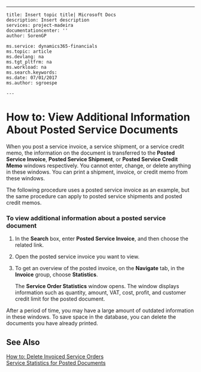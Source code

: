 ---
    title: Insert topic title| Microsoft Docs
    description: Insert description
    services: project-madeira
    documentationcenter: ''
    author: SorenGP

    ms.service: dynamics365-financials
    ms.topic: article
    ms.devlang: na
    ms.tgt_pltfrm: na
    ms.workload: na
    ms.search.keywords:
    ms.date: 07/01/2017
    ms.author: sgroespe

    ---
# How to: View Additional Information About Posted Service Documents
When you post a service invoice, a service shipment, or a service credit memo, the information on the document is transferred to the **Posted Service Invoice**, **Posted Service Shipment**, or **Posted Service Credit Memo** windows respectively. You cannot enter, change, or delete anything in these windows. You can print a shipment, invoice, or credit memo from these windows.  
  
 The following procedure uses a posted service invoice as an example, but the same procedure can apply to posted service shipments and posted credit memos.  
  
### To view additional information about a posted service document  
  
1.  In the **Search** box, enter **Posted Service Invoice**, and then choose the related link.  
  
2.  Open the posted service invoice you want to view.  
  
3.  To get an overview of the posted invoice, on the **Navigate** tab, in the **Invoice** group, choose **Statistics**.  
  
     The **Service Order Statistics** window opens. The window displays information such as quantity, amount, VAT, cost, profit, and customer credit limit for the posted document.  
  
 After a period of time, you may have a large amount of outdated information in these windows. To save space in the database, you can delete the documents you have already printed.  
  
## See Also  
 [How to: Delete Invoiced Service Orders](../how-to-delete-invoiced-service-orders.md)   
 [Service Statistics for Posted Documents](../service-statistics-for-posted-documents.md)